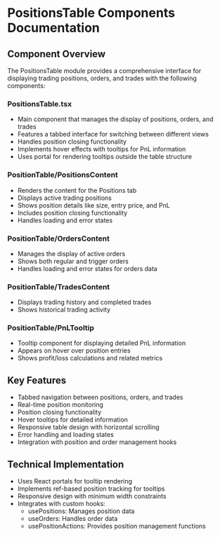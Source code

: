 # PositionsTable Components Documentation

## Component Overview

The PositionsTable module provides a comprehensive interface for displaying trading positions, orders, and trades with the following components:

### PositionsTable.tsx
- Main component that manages the display of positions, orders, and trades
- Features a tabbed interface for switching between different views
- Handles position closing functionality
- Implements hover effects with tooltips for PnL information
- Uses portal for rendering tooltips outside the table structure

### PositionTable/PositionsContent
- Renders the content for the Positions tab
- Displays active trading positions
- Shows position details like size, entry price, and PnL
- Includes position closing functionality
- Handles loading and error states

### PositionTable/OrdersContent
- Manages the display of active orders
- Shows both regular and trigger orders
- Handles loading and error states for orders data

### PositionTable/TradesContent
- Displays trading history and completed trades
- Shows historical trading activity

### PositionTable/PnLTooltip
- Tooltip component for displaying detailed PnL information
- Appears on hover over position entries
- Shows profit/loss calculations and related metrics

## Key Features
- Tabbed navigation between positions, orders, and trades
- Real-time position monitoring
- Position closing functionality
- Hover tooltips for detailed information
- Responsive table design with horizontal scrolling
- Error handling and loading states
- Integration with position and order management hooks

## Technical Implementation
- Uses React portals for tooltip rendering
- Implements ref-based position tracking for tooltips
- Responsive design with minimum width constraints
- Integrates with custom hooks:
  - usePositions: Manages position data
  - useOrders: Handles order data
  - usePositionActions: Provides position management functions
